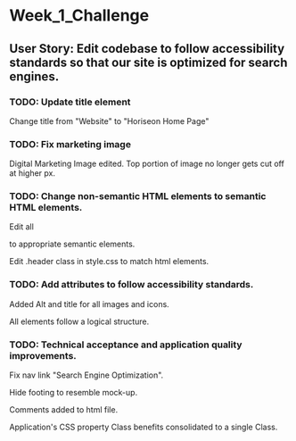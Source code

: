 # Week_1_Challenge

## User Story: Edit codebase to follow accessibility standards so that our site is optimized for search engines.

### TODO: Update title element

Change title from "Website" to "Horiseon Home Page"

### TODO: Fix marketing image

Digital Marketing Image edited.  Top portion of image no longer gets cut off at higher px.

### TODO: Change non-semantic HTML elements to semantic HTML elements.

Edit all <div> to appropriate semantic elements.

Edit .header class in style.css to match html elements.

### TODO: Add attributes to follow accessibility standards.

Added Alt and title for all images and icons.

All elements follow a logical structure.

### TODO: Technical acceptance and application quality improvements.

Fix nav link "Search Engine Optimization".

Hide footing to resemble mock-up.

Comments added to html file.

Application's CSS property Class benefits consolidated to a single Class.




